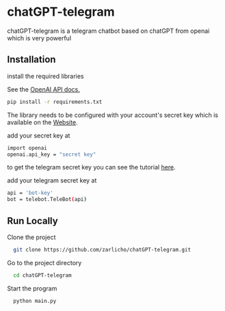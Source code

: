 # chatGPT-telegram



chatGPT-telegram is a telegram chatbot based on chatGPT from openai which is very powerful




## Installation

install the required libraries






See the [OpenAI API docs.](https://beta.openai.com/docs/api-reference?lang=python)


```bash
pip install -r requirements.txt
```

The library needs to be configured with your account's secret key which is available on the [Website](https://beta.openai.com/account/api-keys).

add your secret key at 

```bash
import openai
openai.api_key = "secret key"
```

to get the telegram secret key you can see the tutorial [here](https://www.pragnakalp.com/create-telegram-bot-using-python-tutorial-with-examples/).

add your telegram secret key at 

```bash
api = 'bot-key'
bot = telebot.TeleBot(api)
```


## Run Locally

Clone the project

```bash
  git clone https://github.com/zarlicho/chatGPT-telegram.git
```

Go to the project directory

```bash
  cd chatGPT-telegram
```

Start the program

```bash
  python main.py
```


